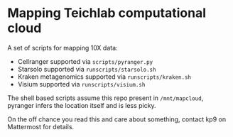 # Mapping Teichlab computational cloud

A set of scripts for mapping 10X data:
  - Cellranger supported via `scripts/pyranger.py`
  - Starsolo supported via `runscripts/starsolo.sh`
  - Kraken metagenomics supported via `runscripts/kraken.sh`
  - Visium supported via `runscripts/visium.sh`

The shell based scripts assume this repo present in `/mnt/mapcloud`, pyranger infers the location itself and is less picky.

On the off chance you read this and care about something, contact kp9 on Mattermost for details.